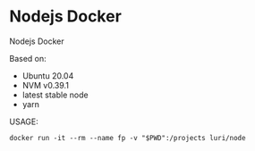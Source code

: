# Nodejs Docker

Nodejs Docker

Based on:

- Ubuntu 20.04
- NVM v0.39.1
- latest stable node
- yarn

USAGE:

```
docker run -it --rm --name fp -v "$PWD":/projects luri/node
```

